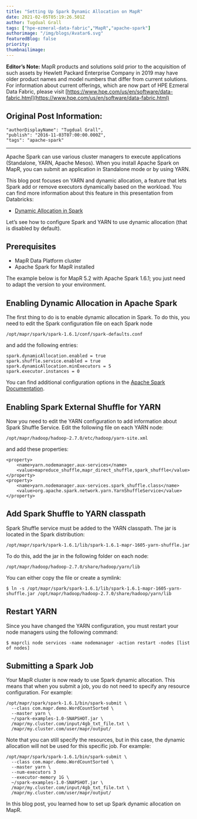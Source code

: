```yaml
---
title: "Setting Up Spark Dynamic Allocation on MapR"
date: 2021-02-05T05:19:26.501Z
author: Tugdual Grall 
tags: ["hpe-ezmeral-data-fabric","MapR","apache-spark"]
authorimage: "/img/blogs/Avatar6.svg"
featuredBlog: false
priority:
thumbnailimage:
---
```

**Editor’s Note:** MapR products and solutions sold prior to the acquisition of such assets by Hewlett Packard Enterprise Company in 2019 may have older product names and model numbers that differ from current solutions. For information about current offerings, which are now part of HPE Ezmeral Data Fabric, please visit [https://www.hpe.com/us/en/software/data-fabric.html](https://www.hpe.com/us/en/software/data-fabric.html)

## Original Post Information:

```
"authorDisplayName": "Tugdual Grall",
"publish": "2016-11-03T07:00:00.000Z",
"tags": "apache-spark"
```
---
Apache Spark can use various cluster managers to execute applications (Standalone, YARN, Apache Mesos). When you install Apache Spark on MapR, you can submit an application in Standalone mode or by using YARN.

This blog post focuses on YARN and dynamic allocation, a feature that lets Spark add or remove executors dynamically based on the workload. You can find more information about this feature in this presentation from Databricks:

*   <a target='\_blank'  href='https://www.slideshare.net/databricks/dynamic-allocation-in-spark'>Dynamic Allocation in Spark</a>

Let’s see how to configure Spark and YARN to use dynamic allocation (that is disabled by default).

## Prerequisites

*   MapR Data Platform cluster
*   Apache Spark for MapR installed

The example below is for MapR 5.2 with Apache Spark 1.6.1; you just need to adapt the version to your environment.

## Enabling Dynamic Allocation in Apache Spark

The first thing to do is to enable dynamic allocation in Spark. To do this, you need to edit the Spark configuration file on each Spark node

```
/opt/mapr/spark/spark-1.6.1/conf/spark-defaults.conf
```

and add the following entries:

```
spark.dynamicAllocation.enabled = true
spark.shuffle.service.enabled = true
spark.dynamicAllocation.minExecutors = 5 
spark.executor.instances = 0

```

You can find additional configuration options in the <a target='\_blank'  href='http://spark.apache.org/docs/1.6.1/configuration.html#dynamic-allocation'>Apache Spark Documentation</a>.

## Enabling Spark External Shuffle for YARN

Now you need to edit the YARN configuration to add information about Spark Shuffle Service. Edit the following file on each YARN node:

```
/opt/mapr/hadoop/hadoop-2.7.0/etc/hadoop/yarn-site.xml

```

and add these properties:

```
<property>
    <name>yarn.nodemanager.aux-services</name>
    <value>mapreduce_shuffle,mapr_direct_shuffle,spark_shuffle</value>
</property>
<property>
    <name>yarn.nodemanager.aux-services.spark_shuffle.class</name>
    <value>org.apache.spark.network.yarn.YarnShuffleService</value>
</property>

```

## Add Spark Shuffle to YARN classpath

Spark Shuffle service must be added to the YARN classpath. The jar is located in the Spark distribution:

```
/opt/mapr/spark/spark-1.6.1/lib/spark-1.6.1-mapr-1605-yarn-shuffle.jar
```

To do this, add the jar in the following folder on each node:

```
/opt/mapr/hadoop/hadoop-2.7.0/share/hadoop/yarn/lib

```

You can either copy the file or create a symlink:

```
$ ln -s /opt/mapr/spark/spark-1.6.1/lib/spark-1.6.1-mapr-1605-yarn-shuffle.jar /opt/mapr/hadoop/hadoop-2.7.0/share/hadoop/yarn/lib

```

## Restart YARN

Since you have changed the YARN configuration, you must restart your node managers using the following command:

```
$ maprcli node services -name nodemanager -action restart -nodes [list of nodes]

```

## Submitting a Spark Job

Your MapR cluster is now ready to use Spark dynamic allocation. This means that when you submit a job, you do not need to specify any resource configuration. For example:

```
/opt/mapr/spark/spark-1.6.1/bin/spark-submit \
  --class com.mapr.demo.WordCountSorted \
  --master yarn \
  ~/spark-examples-1.0-SNAPSHOT.jar \
  /mapr/my.cluster.com/input/4gb_txt_file.txt \
  /mapr/my.cluster.com/user/mapr/output/

```

Note that you can still specify the resources, but in this case, the dynamic allocation will not be used for this specific job. For example:

```
/opt/mapr/spark/spark-1.6.1/bin/spark-submit \
  --class com.mapr.demo.WordCountSorted \
  --master yarn \
  --num-executors 3
  --executor-memory 1G \
  ~/spark-examples-1.0-SNAPSHOT.jar \
  /mapr/my.cluster.com/input/4gb_txt_file.txt \
  /mapr/my.cluster.com/user/mapr/output/

```
In this blog post, you learned how to set up Spark dynamic allocation on MapR.